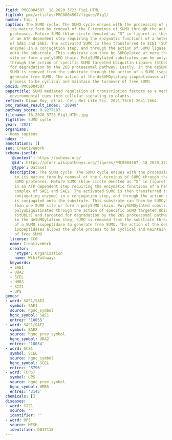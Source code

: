 ```yaml
---
figid: PMC8004507__18_2020_3723_Fig1_HTML
figlink: pmc/articles/PMC8004507/figure/Fig1/
number: Fig. 1
caption: The SUMO cycle. The SUMO cycle ensues with the processing of pro-SUMO to
  its mature form by removal of the C-terminus of SUMO through the action of SUMO
  proteases. Mature SUMO (blue circle denoted as “S” in figure) is then activated
  in an ATP dependent step requiring the enzymatic functions of a heterodimeric complex
  of SAE1 and SAE2. The activated SUMO is then transferred to SCE1 (SUMO conjugating
  enzyme) in a conjugation step, and through the action of SUMO ligase is conjugated
  onto the substrate. This substrate can then be SUMOylated at more than one SUMO
  site or form a polySUMO chain. PolySUMOylated substrates can be polyubiquitinated
  through the action of specific SUMO targeted Ubiquitin Ligases (StUbLs) and targeted
  for degradation by the 26S proteasomal pathway. Lastly, in the deSUMOylation step,
  SUMO is removed from the substrate through the action of a SUMO isopeptidase to
  generate free SUMO. The action of the deSUMOylating isopeptidases allows the whole
  process to be cyclical and maintain the turnover of free SUMO
pmcid: PMC8004507
papertitle: SUMO mediated regulation of transcription factors as a mechanism for transducing
  environmental cues into cellular signaling in plants.
reftext: Dipan Roy, et al. Cell Mol Life Sci. 2021;78(6):2641-2664.
pmc_ranked_result_index: '26949'
pathway_score: 0.9277187
filename: 18_2020_3723_Fig1_HTML.jpg
figtitle: SUMO cycle
year: '2021'
organisms:
- Homo sapiens
ndex: ''
annotations: []
seo: CreativeWork
schema-jsonld:
  '@context': https://schema.org/
  '@id': https://pfocr.wikipathways.org/figures/PMC8004507__18_2020_3723_Fig1_HTML.html
  '@type': Dataset
  description: The SUMO cycle. The SUMO cycle ensues with the processing of pro-SUMO
    to its mature form by removal of the C-terminus of SUMO through the action of
    SUMO proteases. Mature SUMO (blue circle denoted as “S” in figure) is then activated
    in an ATP dependent step requiring the enzymatic functions of a heterodimeric
    complex of SAE1 and SAE2. The activated SUMO is then transferred to SCE1 (SUMO
    conjugating enzyme) in a conjugation step, and through the action of SUMO ligase
    is conjugated onto the substrate. This substrate can then be SUMOylated at more
    than one SUMO site or form a polySUMO chain. PolySUMOylated substrates can be
    polyubiquitinated through the action of specific SUMO targeted Ubiquitin Ligases
    (StUbLs) and targeted for degradation by the 26S proteasomal pathway. Lastly,
    in the deSUMOylation step, SUMO is removed from the substrate through the action
    of a SUMO isopeptidase to generate free SUMO. The action of the deSUMOylating
    isopeptidases allows the whole process to be cyclical and maintain the turnover
    of free SUMO
  license: CC0
  name: CreativeWork
  creator:
    '@type': Organization
    name: WikiPathways
  keywords:
  - SAE1
  - UBA2
  - SCEL
  - HMBS
  - SIZ1
  - UPS
genes:
- word: SAE1/SAE2
  symbol: SAE1
  source: hgnc_symbol
  hgnc_symbol: SAE1
  entrez: '10055'
- word: SAE1/SAE2
  symbol: SAE2
  source: hgnc_prev_symbol
  hgnc_symbol: UBA2
  entrez: '10054'
- word: SCE1
  symbol: SCEL
  source: hgnc_symbol
  hgnc_symbol: SCEL
  entrez: '8796'
- word: (UPS)
  symbol: UPS
  source: hgnc_prev_symbol
  hgnc_symbol: HMBS
  entrez: '3145'
chemicals: []
diseases:
- word: SIZ1
  source: ''
  identifier: ''
- word: UPS
  source: MESH
  identifier: D017118
---
```

